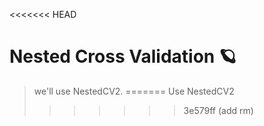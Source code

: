 <<<<<<< HEAD
# Nested Cross Validation 🪐

> we'll use NestedCV2.
=======
Use NestedCV2
>>>>>>> 3e579ff (add rm)
